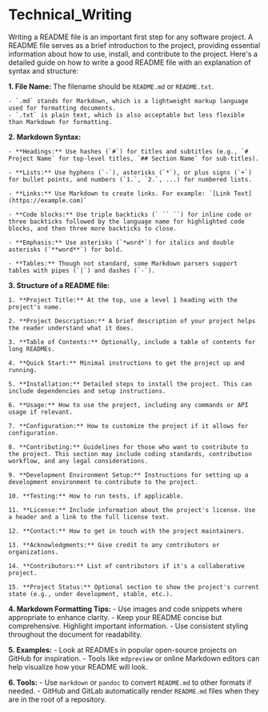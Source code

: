 # Technical_Writing
Writing a README file is an important first step for any software project. A README file serves as a brief introduction to the project, providing essential information about how to use, install, and contribute to the project. Here's a detailed guide on how to write a good README file with an explanation of syntax and structure:

**1. File Name:** The filename should be `README.md` or `README.txt`. 

    - `.md` stands for Markdown, which is a lightweight markup language used for formatting documents.
    - `.txt` is plain text, which is also acceptable but less flexible than Markdown for formatting.

**2. Markdown Syntax:**

    - **Headings:** Use hashes (`#`) for titles and subtitles (e.g., `# Project Name` for top-level titles, `## Section Name` for sub-titles).

    - **Lists:** Use hyphens (`-`), asterisks (`*`), or plus signs (`+`) for bullet points, and numbers (`1.`, `2.`, ...) for numbered lists.

    - **Links:** Use Markdown to create links. For example: `[Link Text](https://example.com)`

    - **Code blocks:** Use triple backticks (` `` ``) for inline code or three backticks followed by the language name for highlighted code blocks, and then three more backticks to close.

    - **Emphasis:** Use asterisks (`*word*`) for italics and double asterisks (`**word**`) for bold.

    - **Tables:** Though not standard, some Markdown parsers support tables with pipes (`|`) and dashes (`-`).


**3. Structure of a README file:**

    1. **Project Title:** At the top, use a level 1 heading with the project's name.

    2. **Project Description:** A brief description of your project helps the reader understand what it does.

    3. **Table of Contents:** Optionally, include a table of contents for long READMEs.

    4. **Quick Start:** Minimal instructions to get the project up and running.

    5. **Installation:** Detailed steps to install the project. This can include dependencies and setup instructions.

    6. **Usage:** How to use the project, including any commands or API usage if relevant.

    7. **Configuration:** How to customize the project if it allows for configuration.

    8. **Contributing:** Guidelines for those who want to contribute to the project. This section may include coding standards, contribution workflow, and any legal considerations.

    9. **Development Environment Setup:** Instructions for setting up a development environment to contribute to the project.

    10. **Testing:** How to run tests, if applicable.

    11. **License:** Include information about the project's license. Use a header and a link to the full license text.

    12. **Contact:** How to get in touch with the project maintainers.

    13. **Acknowledgments:** Give credit to any contributors or organizations.

    14. **Contributors:** List of contributors if it's a collaborative project.

    15. **Project Status:** Optional section to show the project's current state (e.g., under development, stable, etc.).

   **4. Markdown Formatting Tips:**
    - Use images and code snippets where appropriate to enhance clarity.
    - Keep your README concise but comprehensive. Highlight important information.
    - Use consistent styling throughout the document for readability.

   **5. Examples:**
    - Look at READMEs in popular open-source projects on GitHub for inspiration.
    - Tools like `mdpreview` or online Markdown editors can help visualize how your README will look.

   **6. Tools:**
    - Use `markdown` or `pandoc` to convert `README.md` to other formats if needed.
    - GitHub and GitLab automatically render `README.md` files when they are in the root of a repository.


